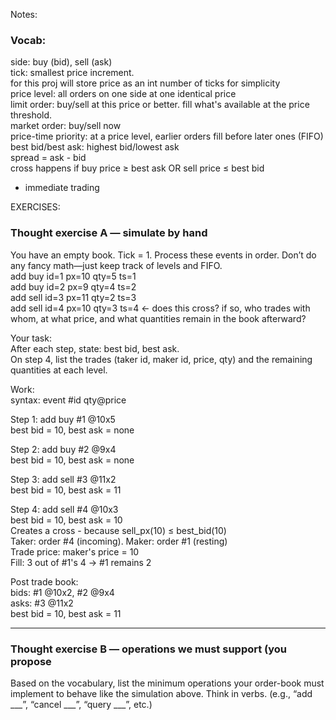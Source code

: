 Notes:

### Vocab:
side: buy (bid), sell (ask)  
tick: smallest price increment.  
for this proj will store price as an int number of ticks for simplicity  
price level: all orders on one side at one identical price  
limit order: buy/sell at this price or better. fill what's available at the price threshold.  
market order: buy/sell now  
price-time priority: at a price level, earlier orders fill before later ones (FIFO)  
best bid/best ask: highest bid/lowest ask  
spread = ask - bid  
cross happens if buy price ≥ best ask OR sell price ≤ best bid  
- immediate trading  

EXERCISES:  

### Thought exercise A — simulate by hand
You have an empty book. Tick = 1. Process these events in order. Don’t do any fancy math—just keep track of levels and FIFO.  
add buy id=1 px=10 qty=5 ts=1  
add buy id=2 px=9 qty=4 ts=2  
add sell id=3 px=11 qty=2 ts=3  
add sell id=4 px=10 qty=3 ts=4 ← does this cross? if so, who trades with whom, at what price, and what quantities remain in the book afterward?  

Your task:  
After each step, state: best bid, best ask.  
On step 4, list the trades (taker id, maker id, price, qty) and the remaining quantities at each level.  

Work:  
syntax: event #id qty@price  

Step 1: add buy #1 @10x5  
best bid = 10, best ask = none  

Step 2: add buy #2 @9x4  
best bid = 10, best ask = none  

Step 3: add sell #3 @11x2  
best bid = 10, best ask = 11  

Step 4: add sell #4 @10x3  
best bid = 10, best ask = 10  
Creates a cross - because sell_px(10) ≤ best_bid(10)  
Taker: order #4 (incoming). Maker: order #1 (resting)  
Trade price: maker's price = 10  
Fill: 3 out of #1's 4 -> #1 remains 2  

Post trade book:  
bids: #1 @10x2, #2 @9x4  
asks: #3 @11x2  
best bid = 10, best ask = 11  

---

### Thought exercise B — operations we must support (you propose
Based on the vocabulary, list the minimum operations your order-book must implement to behave like the simulation above. Think in verbs. (e.g., “add ___”, “cancel ___”, “query ___”, etc.)
